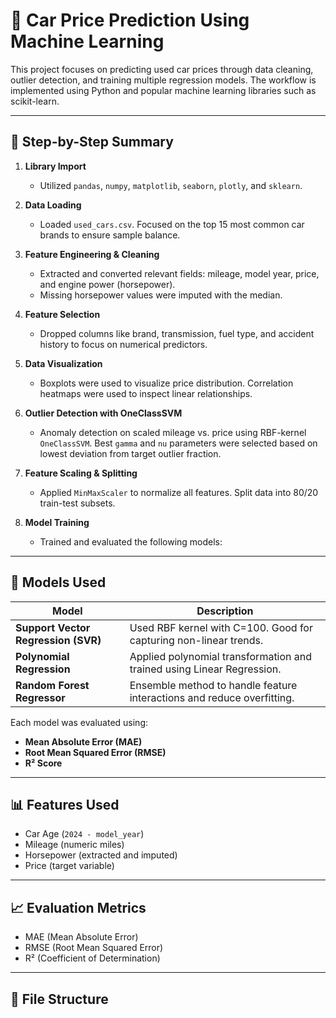 # 🚗 Car Price Prediction Using Machine Learning

This project focuses on predicting used car prices through data cleaning, outlier detection, and training multiple regression models. The workflow is implemented using Python and popular machine learning libraries such as scikit-learn.

---

## 📌 Step-by-Step Summary

1. **Library Import**  
   - Utilized `pandas`, `numpy`, `matplotlib`, `seaborn`, `plotly`, and `sklearn`.

2. **Data Loading**  
   - Loaded `used_cars.csv`. Focused on the top 15 most common car brands to ensure sample balance.

3. **Feature Engineering & Cleaning**  
   - Extracted and converted relevant fields: mileage, model year, price, and engine power (horsepower).  
   - Missing horsepower values were imputed with the median.

4. **Feature Selection**  
   - Dropped columns like brand, transmission, fuel type, and accident history to focus on numerical predictors.

5. **Data Visualization**  
   - Boxplots were used to visualize price distribution. Correlation heatmaps were used to inspect linear relationships.

6. **Outlier Detection with OneClassSVM**  
   - Anomaly detection on scaled mileage vs. price using RBF-kernel `OneClassSVM`. Best `gamma` and `nu` parameters were selected based on lowest deviation from target outlier fraction.

7. **Feature Scaling & Splitting**  
   - Applied `MinMaxScaler` to normalize all features. Split data into 80/20 train-test subsets.

8. **Model Training**  
   - Trained and evaluated the following models:

---

## 🧠 Models Used

| Model                   | Description                                                                 |
|------------------------|-----------------------------------------------------------------------------|
| **Support Vector Regression (SVR)** | Used RBF kernel with C=100. Good for capturing non-linear trends.         |
| **Polynomial Regression**           | Applied polynomial transformation and trained using Linear Regression.   |
| **Random Forest Regressor**         | Ensemble method to handle feature interactions and reduce overfitting.   |

Each model was evaluated using:
- **Mean Absolute Error (MAE)**
- **Root Mean Squared Error (RMSE)**
- **R² Score**

---

## 📊 Features Used
- Car Age (`2024 - model_year`)
- Mileage (numeric miles)
- Horsepower (extracted and imputed)
- Price (target variable)

---

## 📈 Evaluation Metrics
- MAE (Mean Absolute Error)
- RMSE (Root Mean Squared Error)
- R² (Coefficient of Determination)

---

## 📂 File Structure
